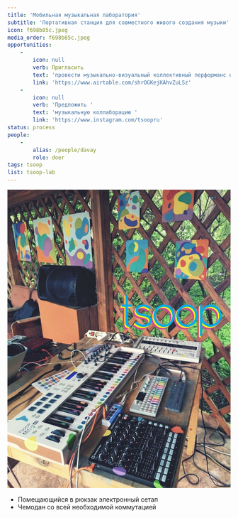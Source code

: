 ```yaml
---
title: 'Мобильная музыкальная лаборатория'
subtitle: 'Портативная станция для совместного живого создания музыки'
icon: f698b85c.jpeg
media_order: f698b85c.jpeg
opportunities:
    -
        icon: null
        verb: Пригласить
        text: 'провести музыкально-визуальный коллективный перформанс на вашей площадке'
        link: 'https://www.airtable.com/shrOGKejKAhvZuLSz'
    -
        icon: null
        verb: 'Предложить '
        text: 'музыкальную коллаборацию '
        link: 'https://www.instagram.com/tsoopru'
status: process
people:
    -
        alias: /people/davay
        role: doer
tags: tsoop
list: tsoop-lab
---
```


![](./f698b85c.jpeg)

- Помещающийся в рюкзак электронный сетап
- Чемодан со всей необходимой коммутацией
